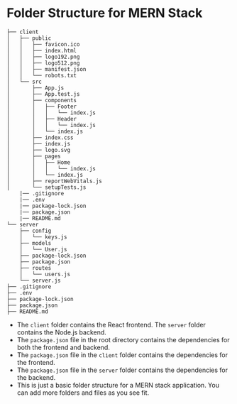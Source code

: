 
# Folder Structure for MERN Stack

```
├── client
│   ├── public
│   │   ├── favicon.ico
│   │   ├── index.html
│   │   ├── logo192.png
│   │   ├── logo512.png
│   │   ├── manifest.json
│   │   └── robots.txt
│   └── src
│       ├── App.js
│       ├── App.test.js
│       ├── components
│       │   ├── Footer
│       │   │   └── index.js
│       │   ├── Header
│       │   │   └── index.js
│       │   └── index.js
│       ├── index.css
│       ├── index.js
│       ├── logo.svg
│       ├── pages
│       │   ├── Home
│       │   │   └── index.js
│       │   └── index.js
│       ├── reportWebVitals.js
│       └── setupTests.js
    |── .gitignore
    |── .env
    |── package-lock.json
    |── package.json
    |── README.md
└── server
    ├── config
    │   └── keys.js
    ├── models
    │   └── User.js
    ├── package-lock.json
    ├── package.json
    ├── routes
    │   └── users.js
    └── server.js
├── .gitignore
├── .env
├── package-lock.json
├── package.json
├── README.md
```

- The `client` folder contains the React frontend. The `server` folder contains the Node.js backend.
- The `package.json` file in the root directory contains the dependencies for both the frontend and backend.
- The `package.json` file in the `client` folder contains the dependencies for the frontend.
- The `package.json` file in the `server` folder contains the dependencies for the backend.
- This is just a basic folder structure for a MERN stack application. You can add more folders and files as you see fit.
